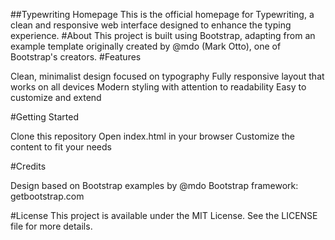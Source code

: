 ##Typewriting Homepage
This is the official homepage for Typewriting, a clean and responsive web interface designed to enhance the typing experience.
#About
This project is built using Bootstrap, adapting from an example template originally created by @mdo (Mark Otto), one of Bootstrap's creators.
#Features

Clean, minimalist design focused on typography
Fully responsive layout that works on all devices
Modern styling with attention to readability
Easy to customize and extend

#Getting Started

Clone this repository
Open index.html in your browser
Customize the content to fit your needs

#Credits

Design based on Bootstrap examples by @mdo
Bootstrap framework: getbootstrap.com

#License
This project is available under the MIT License. See the LICENSE file for more details.